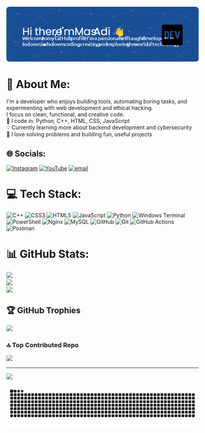 ![My Image](img/header.png)


# 💫 About Me:
I'm a developer who enjoys building tools, automating boring tasks, and experimenting with web development and ethical hacking.<br>I focus on clean, functional, and creative code.<br>🔧 I code in: Python, C++, HTML, CSS, JavaScript<br>💡 Currently learning more about backend development and cybersecurity<br>🎯 I love solving problems and building fun, useful projects


## 🌐 Socials:
[![Instagram](https://img.shields.io/badge/Instagram-%23E4405F.svg?logo=Instagram&logoColor=white)](https://www.instagram.com/nulltrace404) [![YouTube](https://img.shields.io/badge/YouTube-%23FF0000.svg?logo=YouTube&logoColor=white)](@https://www.youtube.com/@Codingin34) [![email](https://img.shields.io/badge/Email-D14836?logo=gmail&logoColor=white)](mailto:githubmasadi.gmail.com) 

# 💻 Tech Stack:
![C++](https://img.shields.io/badge/c++-%2300599C.svg?style=for-the-badge&logo=c%2B%2B&logoColor=white) ![CSS3](https://img.shields.io/badge/css3-%231572B6.svg?style=for-the-badge&logo=css3&logoColor=white) ![HTML5](https://img.shields.io/badge/html5-%23E34F26.svg?style=for-the-badge&logo=html5&logoColor=white) ![JavaScript](https://img.shields.io/badge/javascript-%23323330.svg?style=for-the-badge&logo=javascript&logoColor=%23F7DF1E) ![Python](https://img.shields.io/badge/python-3670A0?style=for-the-badge&logo=python&logoColor=ffdd54) ![Windows Terminal](https://img.shields.io/badge/Windows%20Terminal-%234D4D4D.svg?style=for-the-badge&logo=windows-terminal&logoColor=white) ![PowerShell](https://img.shields.io/badge/PowerShell-%235391FE.svg?style=for-the-badge&logo=powershell&logoColor=white) ![Nginx](https://img.shields.io/badge/nginx-%23009639.svg?style=for-the-badge&logo=nginx&logoColor=white) ![MySQL](https://img.shields.io/badge/mysql-4479A1.svg?style=for-the-badge&logo=mysql&logoColor=white) ![GitHub](https://img.shields.io/badge/github-%23121011.svg?style=for-the-badge&logo=github&logoColor=white) ![Git](https://img.shields.io/badge/git-%23F05033.svg?style=for-the-badge&logo=git&logoColor=white) ![GitHub Actions](https://img.shields.io/badge/github%20actions-%232671E5.svg?style=for-the-badge&logo=githubactions&logoColor=white) ![Postman](https://img.shields.io/badge/Postman-FF6C37?style=for-the-badge&logo=postman&logoColor=white)
# 📊 GitHub Stats:
![](https://github-readme-stats.vercel.app/api?username=MasAdii&theme=shadow_blue&hide_border=false&include_all_commits=true&count_private=false)<br/>
![](https://nirzak-streak-stats.vercel.app/?user=MasAdii&theme=shadow_blue&hide_border=false)<br/>
![](https://github-readme-stats.vercel.app/api/top-langs/?username=MasAdii&theme=shadow_blue&hide_border=false&include_all_commits=true&count_private=false&layout=compact)

## 🏆 GitHub Trophies
![](https://github-profile-trophy.vercel.app/?username=MasAdii&theme=radical&no-frame=false&no-bg=true&margin-w=4)

### 🔝 Top Contributed Repo
![](https://github-contributor-stats.vercel.app/api?username=MasAdii&limit=5&theme=dark&combine_all_yearly_contributions=true)

---
[![](https://visitcount.itsvg.in/api?id=MasAdii&icon=0&color=0)](https://visitcount.itsvg.in)


<img src="https://raw.githubusercontent.com/MasAdii/MasAdii/output/snake.svg" alt="Snake animation" />